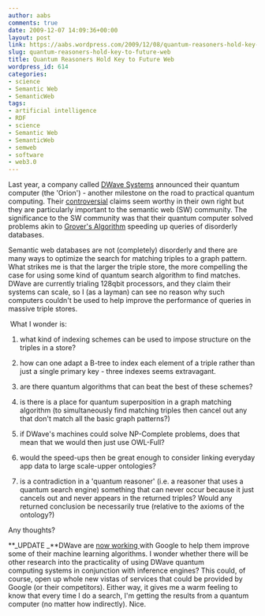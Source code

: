 ```yaml
---
author: aabs
comments: true
date: 2009-12-07 14:09:36+00:00
layout: post
link: https://aabs.wordpress.com/2009/12/08/quantum-reasoners-hold-key-to-future-web/
slug: quantum-reasoners-hold-key-to-future-web
title: Quantum Reasoners Hold Key to Future Web
wordpress_id: 614
categories:
- science
- Semantic Web
- SemanticWeb
tags:
- artificial intelligence
- RDF
- science
- Semantic Web
- SemanticWeb
- semweb
- software
- web3.0
---
```


Last year, a company called [DWave Systems](http://www.dwavesys.com/) announced their quantum computer (the 'Orion') - another milestone on the road to practical quantum computing. Their [controversial](http://dwave.wordpress.com/2007/04/06/more-on-the-tr-interview/) claims seem worthy in their own right but they are particularly important to the semantic web (SW) community. The significance to the SW community was that their quantum computer solved problems akin to [Grover's Algorithm](http://en.wikipedia.org/wiki/Grover's_algorithm) speeding up queries of disorderly databases.

Semantic web databases are not (completely) disorderly and there are many ways to optimize the search for matching triples to a graph pattern. What strikes me is that the larger the triple store, the more compelling the case for using some kind of quantum search algorithm to find matches. DWave are currently trialing 128qbit processors, and they claim their systems can scale, so I (as a layman) can see no reason why such computers couldn't be used to help improve the performance of queries in massive triple stores.

 What I wonder is:



	
  1. what kind of indexing schemes can be used to impose structure on the triples in a store?

	
  2. how can one adapt a B-tree to index each element of a triple rather than just a single primary key - three indexes seems extravagant.

	
  3. are there quantum algorithms that can beat the best of these schemes?

	
  4. is there is a place for quantum superposition in a graph matching algorithm (to simultaneously find matching triples then cancel out any that don't match all the basic graph patterns?)

	
  5. if DWave's machines could solve NP-Complete problems, does that mean that we would then just use OWL-Full?

	
  6. would the speed-ups then be great enough to consider linking everyday app data to large scale-upper ontologies?

	
  7. is a contradiction in a 'quantum reasoner' (i.e. a reasoner that uses a quantum search engine) something that can never occur because it just cancels out and never appears in the returned triples? Would any returned conclusion be necessarily true (relative to the axioms of the ontology?)


Any thoughts?

**_UPDATE
_**DWave are [now working ](http://googleresearch.blogspot.com/2009/12/machine-learning-with-quantum.html)with Google to help them improve some of their machine learning algorithms. I wonder whether there will be other research into the practicality of using DWave quantum computing systems in conjunction with inference engines? This could, of course, open up whole new vistas of services that could be provided by Google (or their competitors). Either way, it gives me a warm feeling to know that every time I do a search, I'm getting the results from a quantum computer (no matter how indirectly). Nice.
